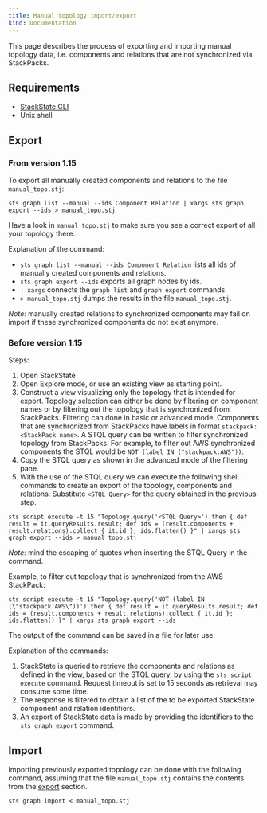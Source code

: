 ```yaml
---
title: Manual topology import/export
kind: Documentation
---
```


This page describes the process of exporting and importing manual topology data, i.e. components and relations that are not synchronized via StackPacks.

## Requirements

* [StackState CLI](/cli/)
* Unix shell

## Export

### From version 1.15

To export all manually created components and relations to the file `manual_topo.stj`:

```
sts graph list --manual --ids Component Relation | xargs sts graph export --ids > manual_topo.stj
```

Have a look in `manual_topo.stj` to make sure you see a correct export of all your topology there.

Explanation of the command:
 - `sts graph list --manual --ids Component Relation` lists all ids of manually created components and relations.
 - `sts graph export --ids` exports all graph nodes by ids.
 - `| xargs` connects the `graph list` and `graph export` commands.
 - `> manual_topo.stj` dumps the results in the file `manual_topo.stj`.

 *Note*: manually created relations to synchronized components may fail on import if these synchronized components do not exist anymore.

### Before version 1.15

Steps:

1. Open StackState
1. Open Explore mode, or use an existing view as starting point.
1. Construct a view visualizing only the topology that is intended for export. Topology selection can either be done by filtering on component names or by filtering out the topology that is synchronized from StackPacks. Filtering can done in basic or advanced mode. Components that are synchronized from StackPacks have labels in format `stackpack:<StackPack name>`. A STQL query can be written to filter synchronized topology from StackPacks. For example, to filter out AWS synchronized components the STQL would be `NOT (label IN ("stackpack:AWS"))`.
1. Copy the STQL query as shown in the advanced mode of the filtering pane.
1. With the use of the STQL query we can execute the following shell commands to create an export of the topology, components and relations. Substitute `<STQL Query>` for the query obtained in the previous step.

```
sts script execute -t 15 "Topology.query('<STQL Query>').then { def result = it.queryResults.result; def ids = (result.components + result.relations).collect { it.id }; ids.flatten() }" | xargs sts graph export --ids > manual_topo.stj
```

*Note*: mind the escaping of quotes when inserting the STQL Query in the command.

Example, to filter out topology that is synchronized from the AWS StackPack:

```
sts script execute -t 15 "Topology.query('NOT (label IN (\"stackpack:AWS\"))').then { def result = it.queryResults.result; def ids = (result.components + result.relations).collect { it.id }; ids.flatten() }" | xargs sts graph export --ids
```

The output of the command can be saved in a file for later use.

Explanation of the commands:

1. StackState is queried to retrieve the components and relations as defined in the view, based on the STQL query, by using the `sts script execute` command. Request timeout is set to 15 seconds as retrieval may consume some time.
1. The response is filtered to obtain a list of the to be exported StackState component and relation identifiers.
1. An export of StackState data is made by providing the identifiers to the `sts graph export` command.

## Import

Importing previously exported topology can be done with the following command, assuming that the file `manual_topo.stj` contains the contents from the [export](#export) section.

```
sts graph import < manual_topo.stj
```

